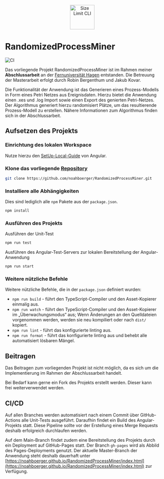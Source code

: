 <p align="center">
  <img src="./src/favicon.ico" alt="Size Limit CLI" width="80">
</p>

# RandomizedProcessMiner

![CI](https://github.com/noahboerger/RandomizedProcessMiner/actions/workflows/build-test-and-deploy-if-main.yml/badge.svg)

Das vorliegende Projekt RandomizedProcessMiner ist im Rahmen meiner **Abschlussarbeit** an der [Fernuniversität Hagen](https://www.fernuni-hagen.de/) entstanden. Die Betreuung der Masterarbeit erfolgt durch Robin Bergenthum und Jakub Kovar.

Die Funktionalität der Anwendung ist das Generieren eines Prozess-Modells in Form eines Petri Netzes aus Ereignisdaten. Hierzu bietet die Anwendung einen .xes und .log Import sowie einen Export des genierten Petri-Netzes. Der Algorithmus generiert hierzu randomisiert Plätze, um das resultierende Prozess-Modell zu erstellen. Nähere Informationen zum Algorithmus finden sich in der Abschlussarbeit.

## Aufsetzen des Projekts

### Einrichtung des lokalen Workspace

Nutze hierzu den [SetUp-Local-Guide](https://angular.io/guide/setup-local) von Angular.

### Klone das vorliegende [Repository](https://github.com/noahboerger/RandomizedProcessMiner)

```bash
git clone https://github.com/noahboerger/RandomizedProcessMiner.git
```

### Installiere alle Abhängigkeiten

Dies sind lediglich alle `npm` Pakete aus der `package.json`.

```bash
npm install
```

### Ausführen des Projekts

Ausführen der Unit-Test

```bash
npm run test 
```

Ausführen des Angular-Test-Servers zur lokalen Bereitstellung der Angular-Anwendung

```bash
npm run start 
```

### Weitere nützliche Befehle

Weitere nützliche Befehle, die in der `package.json` definiert wurden:

* `npm run build` - führt den TypeScript-Compiler und den Asset-Kopierer einmalig aus.
* `npm run watch` - führt den TypeScript-Compiler und den Asset-Kopierer im „Überwachungsmodus“ aus; Wenn Änderungen an den Quelldateien vorgenommen werden, werden sie neu kompiliert oder nach `dist/` kopiert.
* `npm run lint` - führt das konfigurierte linting aus.
* `npm run format` - führt das konfigurierte linting aus und behebt alle automatisiert lösbaren Mängel.

## Beitragen

Das Beitragen zum vorliegenden Projekt ist nicht möglich, da es sich um die Implementierung im Rahmen der Abschlussarbeit handelt.

Bei Bedarf kann gerne ein Fork des Projekts erstellt werden. Dieser kann frei weiterverwendet werden.

## CI/CD

Auf allen Branches werden automatisiert nach einem Commit über GitHub-Actions alle Unit-Tests ausgeführt. Daraufhin findet ein Build des Angular-Projekts statt. Diese Pipeline sollte vor der Erstellung eines Merge Requests deshalb erfolgreich durchlaufen werden.

Auf dem Main-Branch findet zudem eine Bereitstellung des Projekts durch ein Deployment auf GitHub-Pages statt. Der Branch `gh-pages` wird als Abbild des Pages-Deployments genutzt. Der aktuelle Master-Branch der Anwendung steht deshalb dauerhaft unter [https://noahboerger.github.io/RandomizedProcessMiner/index.html](https://noahboerger.github.io/RandomizedProcessMiner/index.html) zur Verfügung.
